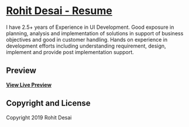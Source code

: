 # [Rohit Desai - Resume](https://rohitdesai64.github.io/portfolio/)

I have 2.5+ years of Experience in UI Development. Good exposure in planning, analysis and implementation of solutions in support of business objectives and good in customer handling. Hands on experience in development efforts including understanding requirement, design, implement and provide post implementation support.

## Preview

**[View Live Preview](https://rohitdesai64.github.io/portfolio/)**

## Copyright and License

Copyright 2019 Rohit Desai
